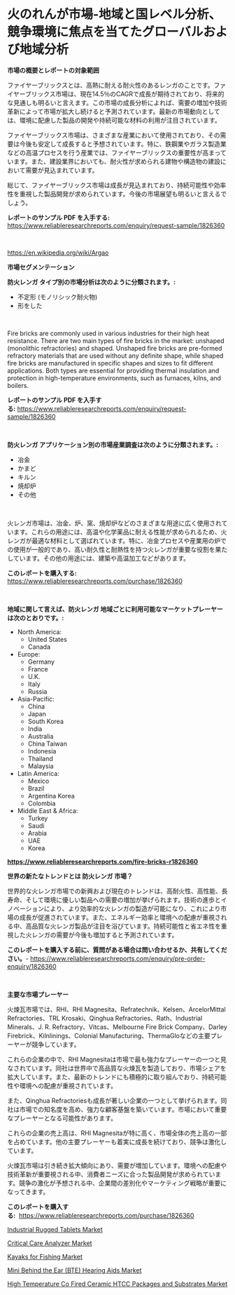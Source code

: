 <p><h1>火のれんが市場-地域と国レベル分析、競争環境に焦点を当てたグローバルおよび地域分析</h1></p><p><strong>市場の概要とレポートの対象範囲</strong></p>
<p><p>ファイヤーブリックスとは、高熱に耐える耐火性のあるレンガのことです。ファイヤーブリックス市場は、現在14.5％のCAGRで成長が期待されており、将来的な見通しも明るいと言えます。この市場の成長分析によれば、需要の増加や技術革新によって市場が拡大し続けると予測されています。最新の市場動向としては、環境に配慮した製品の開発や持続可能な材料の利用が注目されています。</p><p>ファイヤーブリックス市場は、さまざまな産業において使用されており、その需要は今後も安定して成長すると予想されています。特に、鉄鋼業やガラス製造業などの高温プロセスを行う産業では、ファイヤーブリックスの重要性が高まっています。また、建設業界においても、耐火性が求められる建物や構造物の建設において需要が見込まれています。</p><p>総じて、ファイヤーブリックス市場は成長が見込まれており、持続可能性や効率性を重視した製品開発が求められています。今後の市場展望も明るいと言えるでしょう。</p></p>
<p><strong>レポートのサンプル PDF を入手する:</strong> <a href="https://www.reliableresearchreports.com/enquiry/request-sample/1826360">https://www.reliableresearchreports.com/enquiry/request-sample/1826360</a></p>
<p>&nbsp;</p>
<p><a href="https://en.wikipedia.org/wiki/Argao">https://en.wikipedia.org/wiki/Argao</a></p>
<p><strong>市場セグメンテーション</strong></p>
<p><strong>防火レンガ タイプ別の市場分析は次のように分類されます。:</strong></p>
<p><ul><li>不定形 (モノリシック耐火物)</li><li>形をした</li></ul></p>
<p>&nbsp;</p>
<p><p>Fire bricks are commonly used in various industries for their high heat resistance. There are two main types of fire bricks in the market: unshaped (monolithic refractories) and shaped. Unshaped fire bricks are pre-formed refractory materials that are used without any definite shape, while shaped fire bricks are manufactured in specific shapes and sizes to fit different applications. Both types are essential for providing thermal insulation and protection in high-temperature environments, such as furnaces, kilns, and boilers.</p></p>
<p><strong>レポートのサンプル PDF を入手する:</strong>&nbsp;<a href="https://www.reliableresearchreports.com/enquiry/request-sample/1826360">https://www.reliableresearchreports.com/enquiry/request-sample/1826360</a></p>
<p>&nbsp;</p>
<p><strong> 防火レンガ アプリケーション別の市場産業調査は次のように分類されます。:</strong></p>
<p><ul><li>冶金</li><li>かまど</li><li>キルン</li><li>焼却炉</li><li>その他</li></ul></p>
<p>&nbsp;</p>
<p><p>火レンガ市場は、冶金、炉、窯、焼却炉などのさまざまな用途に広く使用されています。これらの用途には、高温や化学薬品に耐える性能が求められるため、火レンガが最適な材料として選ばれています。特に、冶金プロセスや産業用の炉での使用が一般的であり、高い耐久性と耐熱性を持つ火レンガが重要な役割を果たしています。その他の用途には、建築や高温加工などがあります。</p></p>
<p><strong>このレポートを購入する:</strong>&nbsp; <a href="https://www.reliableresearchreports.com/purchase/1826360">https://www.reliableresearchreports.com/purchase/1826360</a></p>
<p>&nbsp;</p>
<p><strong>地域に関して言えば、防火レンガ 地域ごとに利用可能なマーケットプレーヤーは次のとおりです。:</strong></p>
<p><ul>
    <li>
        North America:
        <ul>
            <li>United States</li>
            <li>Canada</li>
        </ul>
    </li>
    <li>
        Europe:
        <ul>
            <li>Germany</li>
            <li>France</li>
            <li>U.K.</li>
            <li>Italy</li>
            <li>Russia</li>
        </ul>
    </li>
    <li>
        Asia-Pacific:
        <ul>
            <li>China</li>
            <li>Japan</li>
            <li>South Korea</li>
            <li>India</li>
            <li>Australia</li>
            <li>China Taiwan</li>
            <li>Indonesia</li>
            <li>Thailand</li>
            <li>Malaysia</li>
        </ul>
    </li>
    <li>
        Latin America:
        <ul>
            <li>Mexico</li>
            <li>Brazil</li>
            <li>Argentina Korea</li>
            <li>Colombia</li>
        </ul>
    </li>
    <li>
        Middle East & Africa:
        <ul>
            <li>Turkey</li>
            <li>Saudi</li>
            <li>Arabia</li>
            <li>UAE</li>
            <li>Korea</li>
        </ul>
    </li>
    </ul></p>
<p><strong><a href="https://www.reliableresearchreports.com/fire-bricks-r1826360">https://www.reliableresearchreports.com/fire-bricks-r1826360</a></strong>&nbsp;</p>
<p><strong>世界の新たなトレンドとは 防火レンガ 市場？</strong></p>
<p><p>世界的な火レンガ市場での新興および現在のトレンドは、高耐火性、高性能、長寿命、そして環境に優しい製品への需要の増加が挙げられます。技術の進歩とイノベーションにより、より効率的な火レンガの製造が可能になり、これにより市場の成長が促進されています。また、エネルギー効率と環境への配慮が重視される中、高品質な火レンガ製品が注目を浴びています。持続可能性と省エネ性を重視した火レンガの需要が今後も増加すると予測されています。</p></p>
<p><strong>このレポートを購入する前に、質問がある場合は問い合わせるか、共有してください。</strong>- <a href="https://www.reliableresearchreports.com/enquiry/pre-order-enquiry/1826360">https://www.reliableresearchreports.com/enquiry/pre-order-enquiry/1826360</a></p>
<p>&nbsp;</p>
<p><strong>主要な市場プレーヤー</strong></p>
<p><p>火煉瓦市場では、RHI、RHI Magnesita、Refratechnik、Kelsen、ArcelorMittal Refractories、TRL Krosaki、Qinghua Refractories、Rath、Industrial Minerals、J. R. Refractory、Vitcas、Melbourne Fire Brick Company、Darley Firebrick、Kilnlinings、Colonial Manufacturing、ThermaGloなどの主要プレーヤーが競争しています。</p><p>これらの企業の中で、RHI Magnesitaは市場で最も強力なプレーヤーの一つと見なされています。同社は世界中で高品質な火煉瓦を製造しており、市場シェアを拡大しています。また、最新のトレンドにも積極的に取り組んでおり、持続可能性や環境への配慮が重視されています。</p><p>また、Qinghua Refractoriesも成長が著しい企業の一つとして挙げられます。同社は市場での知名度を高め、強力な顧客基盤を築いています。市場において重要なプレーヤーとなる可能性があります。</p><p>これらの企業の売上高は、RHI Magnesitaが特に高く、市場全体の売上高の一部を占めています。他の主要プレーヤーも着実に成長を続けており、競争は激化しています。</p><p>火煉瓦市場は引き続き拡大傾向にあり、需要が増加しています。環境への配慮や技術革新が重要視される中、消費者ニーズに合った製品開発が求められています。競争の激化が予想される中、企業間の差別化やマーケティング戦略が重要になってきます。</p></p>
<p><strong>このレポートを購入する:</strong>&nbsp;&nbsp;<a href="https://www.reliableresearchreports.com/purchase/1826360">https://www.reliableresearchreports.com/purchase/1826360</a></p>
<p><p><a href="https://github.com/garethgwrecovery/Market-Research-Report-List-1/blob/main/industrial-rugged-tablets-market.md">Industrial Rugged Tablets Market</a></p><p><a href="https://issuu.com/reportprime-2/docs/critical-care-analyzer-market-size-2030.pptx">Critical Care Analyzer Market</a></p><p><a href="https://github.com/AbdulKoss18/Market-Research-Report-List-1/blob/main/kayaks-for-fishing-market.md">Kayaks for Fishing Market</a></p><p><a href="https://issuu.com/reportprime-2/docs/mini-behind-the-ear-bte-hearing-aids-market-size-2">Mini Behind the Ear (BTE) Hearing Aids Market</a></p><p><a href="https://medium.com/@colin.burgess8756/high-temperature-co-fired-ceramic-htcc-packages-and-substrates-market-size-share-analysis-0105f0e14ff6">High Temperature Co Fired Ceramic HTCC Packages and Substrates Market</a></p></p>